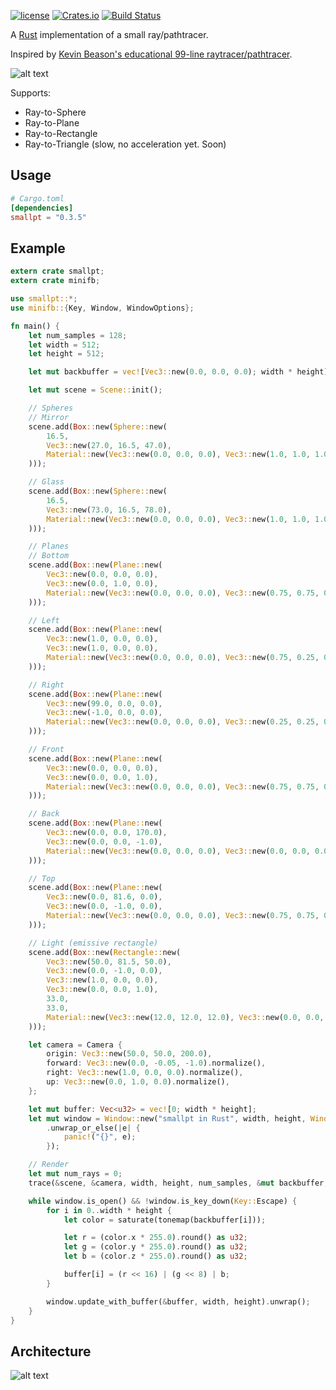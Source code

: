 [![license](https://img.shields.io/github/license/mashape/apistatus.svg)]()
[![Crates.io](https://img.shields.io/crates/v/smallpt.svg)](https://crates.io/crates/smallpt)
[![Build Status](https://travis-ci.org/zigguratvertigo/smallpt-rs.svg?branch=master)](https://travis-ci.org/zigguratvertigo/smallpt-rs)

A [Rust](https://www.rust-lang.org/) implementation of a small ray/pathtracer.

Inspired by [Kevin Beason's educational 99-line raytracer/pathtracer](http://www.kevinbeason.com/smallpt/).

![alt text](https://github.com/zigguratvertigo/smallpt-rs/blob/master/images/smallpt.png)

Supports:
- Ray-to-Sphere
- Ray-to-Plane
- Ray-to-Rectangle
- Ray-to-Triangle (slow, no acceleration yet. Soon)

Usage
-----

```toml
# Cargo.toml
[dependencies]
smallpt = "0.3.5"
```

Example
-------
```rust
extern crate smallpt;
extern crate minifb;

use smallpt::*;
use minifb::{Key, Window, WindowOptions};

fn main() {
    let num_samples = 128;
    let width = 512;
    let height = 512;

    let mut backbuffer = vec![Vec3::new(0.0, 0.0, 0.0); width * height];

    let mut scene = Scene::init();

    // Spheres
    // Mirror
    scene.add(Box::new(Sphere::new(
        16.5,
        Vec3::new(27.0, 16.5, 47.0),
        Material::new(Vec3::new(0.0, 0.0, 0.0), Vec3::new(1.0, 1.0, 1.0), BSDF::Mirror),
    )));

    // Glass
    scene.add(Box::new(Sphere::new(
        16.5,
        Vec3::new(73.0, 16.5, 78.0),
        Material::new(Vec3::new(0.0, 0.0, 0.0), Vec3::new(1.0, 1.0, 1.0), BSDF::Glass),
    )));

    // Planes
    // Bottom
    scene.add(Box::new(Plane::new(
        Vec3::new(0.0, 0.0, 0.0),
        Vec3::new(0.0, 1.0, 0.0),
        Material::new(Vec3::new(0.0, 0.0, 0.0), Vec3::new(0.75, 0.75, 0.75), BSDF::Diffuse),
    )));

    // Left
    scene.add(Box::new(Plane::new(
        Vec3::new(1.0, 0.0, 0.0),
        Vec3::new(1.0, 0.0, 0.0),
        Material::new(Vec3::new(0.0, 0.0, 0.0), Vec3::new(0.75, 0.25, 0.25), BSDF::Diffuse),
    )));

    // Right
    scene.add(Box::new(Plane::new(
        Vec3::new(99.0, 0.0, 0.0),
        Vec3::new(-1.0, 0.0, 0.0),
        Material::new(Vec3::new(0.0, 0.0, 0.0), Vec3::new(0.25, 0.25, 0.75), BSDF::Diffuse),
    )));

    // Front
    scene.add(Box::new(Plane::new(
        Vec3::new(0.0, 0.0, 0.0),
        Vec3::new(0.0, 0.0, 1.0),
        Material::new(Vec3::new(0.0, 0.0, 0.0), Vec3::new(0.75, 0.75, 0.75), BSDF::Diffuse),
    )));

    // Back
    scene.add(Box::new(Plane::new(
        Vec3::new(0.0, 0.0, 170.0),
        Vec3::new(0.0, 0.0, -1.0),
        Material::new(Vec3::new(0.0, 0.0, 0.0), Vec3::new(0.0, 0.0, 0.0), BSDF::Diffuse),
    )));

    // Top
    scene.add(Box::new(Plane::new(
        Vec3::new(0.0, 81.6, 0.0),
        Vec3::new(0.0, -1.0, 0.0),
        Material::new(Vec3::new(0.0, 0.0, 0.0), Vec3::new(0.75, 0.75, 0.75), BSDF::Diffuse),
    )));

    // Light (emissive rectangle)
    scene.add(Box::new(Rectangle::new(
        Vec3::new(50.0, 81.5, 50.0),
        Vec3::new(0.0, -1.0, 0.0),
        Vec3::new(1.0, 0.0, 0.0),
        Vec3::new(0.0, 0.0, 1.0),
        33.0,
        33.0,
        Material::new(Vec3::new(12.0, 12.0, 12.0), Vec3::new(0.0, 0.0, 0.0), BSDF::Diffuse),
    )));

    let camera = Camera {
        origin: Vec3::new(50.0, 50.0, 200.0),
        forward: Vec3::new(0.0, -0.05, -1.0).normalize(),
        right: Vec3::new(1.0, 0.0, 0.0).normalize(),
        up: Vec3::new(0.0, 1.0, 0.0).normalize(),
    };

    let mut buffer: Vec<u32> = vec![0; width * height];
    let mut window = Window::new("smallpt in Rust", width, height, WindowOptions::default())
        .unwrap_or_else(|e| {
            panic!("{}", e);
        });

    // Render
    let mut num_rays = 0;
    trace(&scene, &camera, width, height, num_samples, &mut backbuffer, &mut num_rays);

    while window.is_open() && !window.is_key_down(Key::Escape) {
        for i in 0..width * height {
            let color = saturate(tonemap(backbuffer[i]));

            let r = (color.x * 255.0).round() as u32;
            let g = (color.y * 255.0).round() as u32;
            let b = (color.z * 255.0).round() as u32;

            buffer[i] = (r << 16) | (g << 8) | b;
        }

        window.update_with_buffer(&buffer, width, height).unwrap();
    }
}
```

Architecture
------
![alt text](https://github.com/zigguratvertigo/smallpt-rs/blob/master/images/smallpt-uml.png)
